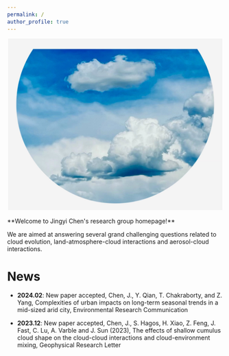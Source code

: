 ```yaml
---
permalink: /
author_profile: true
---
```

<p align="center">
  <img src="/files/cloud2.jpg" width="500" height="400">
</p>
**Welcome to Jingyi Chen's research group homepage!** 

We are aimed at answering several grand challenging questions related to cloud evolution, land-atmosphere-cloud interactions and aerosol-cloud interactions. 


News
======
* **2024.02**: New paper accepted, Chen, J., Y. Qian, T. Chakraborty, and Z. Yang, Complexities of urban impacts on long-term seasonal trends in a mid-sized arid city, Environmental Research Communication

* **2023.12**: New paper accepted, Chen, J., S. Hagos, H. Xiao, Z. Feng, J. Fast, C. Lu, A. Varble and J. Sun (2023), The effects of shallow cumulus cloud shape on the cloud-cloud interactions and cloud-environment mixing, Geophysical Research Letter



